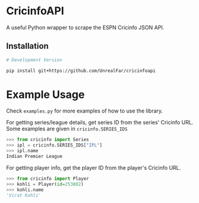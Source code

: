 
# CricinfoAPI

A useful Python wrapper to scrape the ESPN Cricinfo JSON API.



## Installation
```bash
# Development Version

pip install git+https://github.com/UnrealFar/cricinfoapi
```

# Example Usage

Check `examples.py` for more examples of how to use the library.

For getting series/league details, get series ID from the series' Cricinfo URL.
Some examples are given in `cricinfo.SERIES_IDS`

```py
>>> from cricinfo import Series
>>> ipl = cricinfo.SERIES_IDS["IPL"]
>>> ipl.name
Indian Premier League
```

For getting player info, get the player ID from the player's Cricinfo URL.

```py
>>> from cricinfo import Player
>>> kohli = Player(id=253802)
>>> kohli.name
'Virat Kohli'
```
